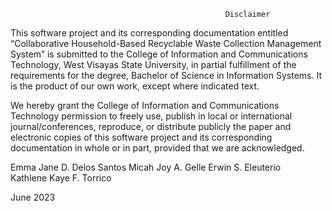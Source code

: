                                                     Disclaimer

This software project and its corresponding documentation 
entitled “Collaborative Household-Based Recyclable Waste Collection Management System” 
is submitted to the College of Information and Communications Technology, West Visayas State University, in partial fulfillment of the requirements
for the degree, Bachelor of Science in Information Systems. It is the product of our own work, except where indicated text.

We hereby grant the College of Information and Communications Technology permission to freely use, 
publish in local or international journal/conferences, reproduce, or distribute publicly the paper and electronic copies of 
this software project and its corresponding documentation in whole or in part, provided that we are acknowledged.




Emma Jane D. Delos Santos
Micah Joy A. Gelle
Erwin S. Eleuterio  
Kathlene Kaye F. Torrico





June 2023
